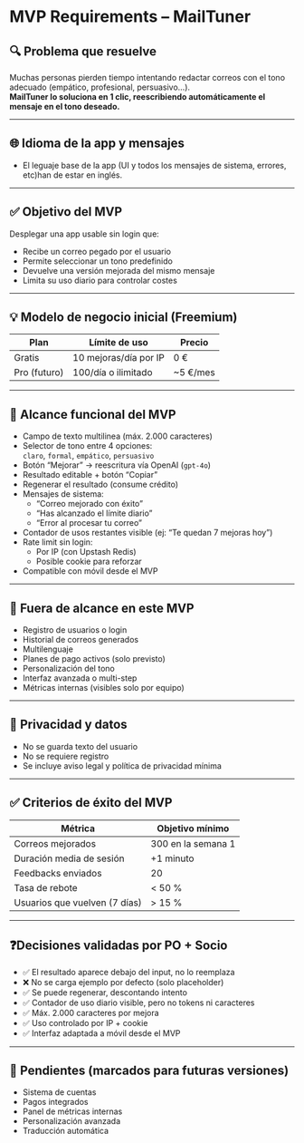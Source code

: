 # MVP Requirements – MailTuner

## 🔍 Problema que resuelve

Muchas personas pierden tiempo intentando redactar correos con el tono adecuado (empático, profesional, persuasivo…).  
**MailTuner lo soluciona en 1 clic, reescribiendo automáticamente el mensaje en el tono deseado.**

---

## 🌐 Idioma de la app y mensajes

- El leguaje base de la app (UI y todos los mensajes de sistema, errores, etc)han de estar en inglés.

---

## ✅ Objetivo del MVP

Desplegar una app usable sin login que:
- Recibe un correo pegado por el usuario
- Permite seleccionar un tono predefinido
- Devuelve una versión mejorada del mismo mensaje
- Limita su uso diario para controlar costes

---

## 💡 Modelo de negocio inicial (Freemium)

| Plan     | Límite de uso       | Precio |
|----------|---------------------|--------|
| Gratis   | 10 mejoras/día por IP | 0 €    |
| Pro (futuro) | 100/día o ilimitado | ~5 €/mes |

---

## 🔧 Alcance funcional del MVP

- Campo de texto multilinea (máx. 2.000 caracteres)
- Selector de tono entre 4 opciones:  
  `claro`, `formal`, `empático`, `persuasivo`
- Botón “Mejorar” → reescritura vía OpenAI (`gpt-4o`)
- Resultado editable + botón “Copiar”
- Regenerar el resultado (consume crédito)
- Mensajes de sistema:
  - “Correo mejorado con éxito”
  - “Has alcanzado el límite diario”
  - “Error al procesar tu correo”
- Contador de usos restantes visible (ej: “Te quedan 7 mejoras hoy”)
- Rate limit sin login:
  - Por IP (con Upstash Redis)
  - Posible cookie para reforzar
- Compatible con móvil desde el MVP

---

## 🧠 Fuera de alcance en este MVP

- Registro de usuarios o login
- Historial de correos generados
- Multilenguaje
- Planes de pago activos (solo previsto)
- Personalización del tono
- Interfaz avanzada o multi-step
- Métricas internas (visibles solo por equipo)

---

## 🔐 Privacidad y datos

- No se guarda texto del usuario
- No se requiere registro
- Se incluye aviso legal y política de privacidad mínima

---

## ✅ Criterios de éxito del MVP

| Métrica                      | Objetivo mínimo     |
|-----------------------------|---------------------|
| Correos mejorados           | 300 en la semana 1  |
| Duración media de sesión    | +1 minuto           |
| Feedbacks enviados          | 20                  |
| Tasa de rebote              | < 50 %              |
| Usuarios que vuelven (7 días) | > 15 %            |

---

## ❓Decisiones validadas por PO + Socio

- ✅ El resultado aparece debajo del input, no lo reemplaza
- ❌ No se carga ejemplo por defecto (solo placeholder)
- ✅ Se puede regenerar, descontando intento
- ✅ Contador de uso diario visible, pero no tokens ni caracteres
- ✅ Máx. 2.000 caracteres por mejora
- ✅ Uso controlado por IP + cookie
- ✅ Interfaz adaptada a móvil desde el MVP

---

## 📌 Pendientes (marcados para futuras versiones)

- Sistema de cuentas
- Pagos integrados
- Panel de métricas internas
- Personalización avanzada
- Traducción automática
